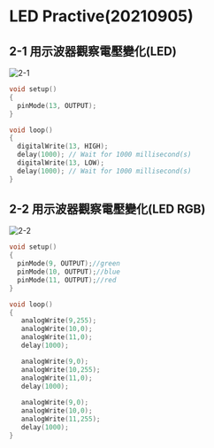 # LED Practive(20210905)

## 2-1 用示波器觀察電壓變化(LED)
![2-1](https://user-images.githubusercontent.com/89327055/132112984-f5d5f45a-b77e-4860-b8de-55ee05787e6f.png)
````C
void setup()
{
  pinMode(13, OUTPUT);
}

void loop()
{
  digitalWrite(13, HIGH);
  delay(1000); // Wait for 1000 millisecond(s)
  digitalWrite(13, LOW);
  delay(1000); // Wait for 1000 millisecond(s)
}
````
##
## 2-2 用示波器觀察電壓變化(LED RGB)
![2-2](https://user-images.githubusercontent.com/89327055/132113003-9e744cc8-185a-49b7-b906-f4dece747151.png)
````C
void setup()
{
  pinMode(9, OUTPUT);//green
  pinMode(10, OUTPUT);//blue
  pinMode(11, OUTPUT);//red
}

void loop()
{
   analogWrite(9,255);
   analogWrite(10,0);
   analogWrite(11,0);
   delay(1000);

   analogWrite(9,0);
   analogWrite(10,255);
   analogWrite(11,0);
   delay(1000);
  
   analogWrite(9,0);
   analogWrite(10,0);
   analogWrite(11,255);
   delay(1000);
}
````

